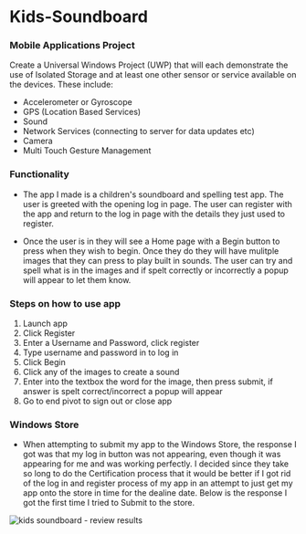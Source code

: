 # Kids-Soundboard

### Mobile Applications Project

Create a Universal Windows Project (UWP) that will each demonstrate the use of Isolated Storage
and at least one other sensor or service available on the devices. These include:
- Accelerometer or Gyroscope
- GPS (Location Based Services)
- Sound
- Network Services (connecting to server for data updates etc)
- Camera
- Multi Touch Gesture Management

### Functionality
+ The app I made is a children's soundboard and spelling test app. The user is greeted with the opening log in page. The user can register with the app and return to the log in page with the details they just used to register.

+ Once the user is in they will see a Home page with a Begin button to press when they wish to begin. Once they do they will have mulitple images that they can press to play built in sounds. The user can try and spell what is in the images and if spelt correctly or incorrectly a popup will appear to let them know.

### Steps on how to use app
  1. Launch app
  2. Click Register
  3. Enter a Username and Password, click register
  4. Type username and password in to log in
  5. Click Begin
  6. Click any of the images to create a sound
  7. Enter into the textbox the word for the image, then press submit, if answer is spelt correct/incorrect a popup will appear
  8. Go to end pivot to sign out or close app

### Windows Store
+ When attempting to submit my app to the Windows Store, the response I got was that my log in button was not appearing, even though it was appearing for me and was working perfectly. I decided since they take so long to do the Certification process that it would be better if I got rid of the log in and register process of my app in an attempt to just get my app onto the store in time for the dealine date. Below is the response I got the first time I tried to Submit to the store.

![kids soundboard - review results](https://cloud.githubusercontent.com/assets/14197773/24708518/fbd2b8c6-1a0e-11e7-8887-e2b3dd39bb5e.png)
